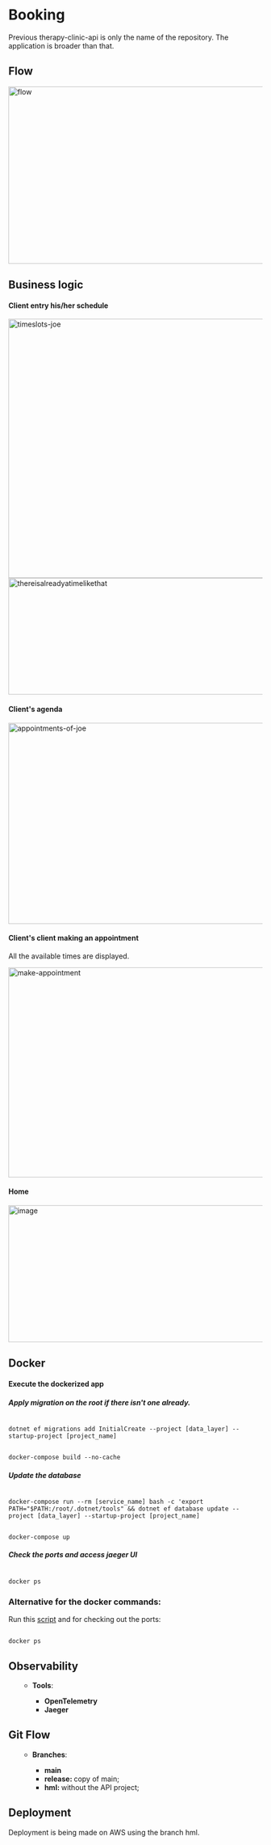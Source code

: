 # Booking
<p>Previous therapy-clinic-api is only the name of the repository. The application is broader than that.</p>

## Flow
<img width="674" height="351" alt="flow" src="https://github.com/user-attachments/assets/dd700265-c2ff-4d7f-9cc7-ace5523139f9" />

## Business logic

<h4>Client entry his/her schedule</h4>

<img width="1230" height="513" alt="timeslots-joe" src="https://github.com/user-attachments/assets/a2d568e4-1a81-40da-9981-b24eca9232a3" />

<img width="583" height="231" alt="thereisalreadyatimelikethat" src="https://github.com/user-attachments/assets/f97addca-1b6f-45b5-abf6-da986bb016a1" />

<h4>Client's agenda</h4>

<img width="1238" height="398" alt="appointments-of-joe" src="https://github.com/user-attachments/assets/645c310d-983b-4b5a-8066-433abf0d5141" />

<h4>Client's client making an appointment</h4>
<p>All the available times are displayed.</p>
<img width="527" height="416" alt="make-appointment" src="https://github.com/user-attachments/assets/3f311798-729c-4a3a-b6b4-64b3acf69d72" />

<h4>Home</h4>
<img width="626" height="271" alt="image" src="https://github.com/user-attachments/assets/96768e34-25b5-471d-918c-1a08e3a5c262" />


## Docker
<h4>Execute the dockerized app</h4>
<h5>Apply migration on the root if there isn't one already.</h5>
<pre><code>
dotnet ef migrations add InitialCreate --project [data_layer] --startup-project [project_name]
</code></pre>
<pre><code>
docker-compose build --no-cache
</code></pre>
<h5>Update the database</h5>
<pre><code>
docker-compose run --rm [service_name] bash -c 'export PATH="$PATH:/root/.dotnet/tools" && dotnet ef database update --project [data_layer] --startup-project [project_name]
</code></pre>
<pre><code>
docker-compose up
</code></pre>
<h5>Check the ports and access jaeger UI</h5>
<pre><code>
docker ps
</code></pre>

### Alternative for the docker commands:
Run this <a href="https://github.com/jeffdev7/dockerize-app-script">script</a>
and for checking out the ports:
<pre><code>
docker ps
</code></pre>

## Observability
<ul>
    <ul>
        <li><strong>Tools</strong>:</li>
        <ul>
            <li><strong>OpenTelemetry</strong></li>
            <li><strong>Jaeger</strong></li>
        </ul>
    </ul>
</ul>

## Git Flow
<ul>
    <ul>
        <li><strong>Branches</strong>:</li>
        <ul>
            <li><strong>main</strong></li>
            <li><strong>release: </strong>copy of main;</li>
            <li><strong>hml: </strong> without the API project;</li>
        </ul>
    </ul>
</ul>

## Deployment
<p>Deployment is being made on AWS using the branch hml.</p>
<br/>
